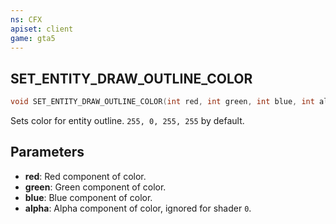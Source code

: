 ```yaml
---
ns: CFX
apiset: client
game: gta5
---
```

## SET_ENTITY_DRAW_OUTLINE_COLOR

```c
void SET_ENTITY_DRAW_OUTLINE_COLOR(int red, int green, int blue, int alpha);
```

Sets color for entity outline. `255, 0, 255, 255` by default.

## Parameters
* **red**: Red component of color.
* **green**: Green component of color.
* **blue**: Blue component of color.
* **alpha**: Alpha component of color, ignored for shader `0`.
